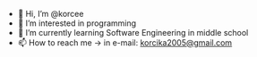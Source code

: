 - 👋 Hi, I’m @korcee
- 👀 I’m interested in programming
- 🌱 I’m currently learning Software Engineering in middle school
- 📫 How to reach me -> in e-mail: korcika2005@gmail.com

<!---
korcee/korcee is a ✨ special ✨ repository because its `README.md` (this file) appears on your GitHub profile.
You can click the Preview link to take a look at your changes.
--->
